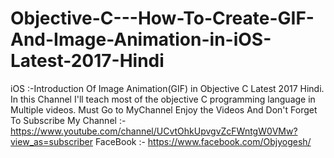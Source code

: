 # Objective-C---How-To-Create-GIF-And-Image-Animation-in-iOS-Latest-2017-Hindi
iOS  :-Introduction Of Image Animation(GIF) in Objective C Latest 2017 Hindi.  In this Channel I'll teach most of the objective C programming language in Multiple videos. Must Go to MyChannel Enjoy the Videos And Don't Forget To Subscribe My Channel :-https://www.youtube.com/channel/UCvtOhkUpvgvZcFWntgW0VMw?view_as=subscriber FaceBook :- https://www.facebook.com/Objyogesh/
